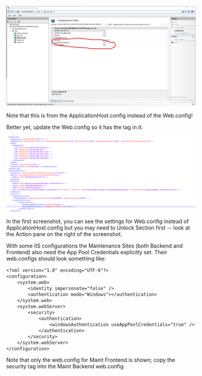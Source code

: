 ![image.png](/.attachments/image-5587dd74-9496-4571-bb64-1f5f99a68ee2.png)

Note that this is from the ApplicationHost.config instead of the Web.config!

Better yet, update the Web.config so it has the <windowsAuthentication useAppPoolCredentials="true" /> tag in it:

![image.png](/.attachments/image-28b1f48d-83b1-4277-8731-9f3a96e0ae61.png)

In the first screenshot, you can see the settings for Web.config instead of ApplicationHost.config but you may need to Unlock Section first -- look at the Action pane on the right of the screenshot.

With some IIS configurations the Maintenance Sites (both Backend and Frontend) also need the App Pool Credentials explicitly set. Their web.configs should look something like:


```
<?xml version="1.0" encoding="UTF-8"?>
<configuration>
    <system.web>
		<identity impersonate="false" />
		<authentication mode="Windows"></authentication>
    </system.web>
    <system.webServer>
        <security>
            <authentication>
                <windowsAuthentication useAppPoolCredentials="true" />
            </authentication>
        </security>
    </system.webServer>
</configuration>
```

Note that only the web.config for Maint Frontend is shown; copy the security tag into the Maint Backend web.config.